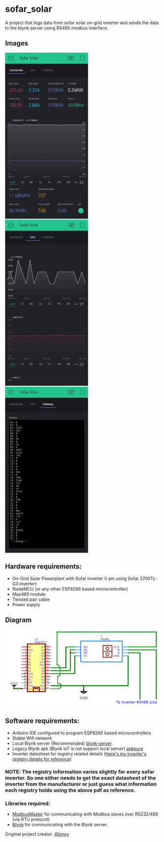 # sofar_solar
A project that logs data from sofar solar on-grid inverter and sends the data to the blynk server using RS485 modbus interface.
## Images
![blynk-dashboard](images/main_dashboard.jpg)![blynk-superchart](images/grid_view.jpg)![terminal](images/terminal_view.jpg)
## Hardware requirements:
- On-Grid Solar Powerplant with Sofar inverter (I am using Sofar 2700TL-G3 inverter)
- NodeMCU (or any other ESP8266 based microcontroller)
- Max485 module
- Twisted pair cable
- Power supply
## Diagram
![Schematics](./images/schematic.jpg)
## Software requirements:
- Arduino IDE configured to program ESP8266 based microcontrollers
- Stable Wifi network
- Local Blynk server (Recommended) [blynk-server](https://github.com/blynkkk/blynk-server/releases)
- Legacy Blynk apk (Blynk IoT is not support local server) [apkpure](https://m.apkpure.com/blynk-%D0%B0%D1%80%D0%B4%D1%83%D0%B8%D0%BD%D0%BE-esp8266-rpi/cc.blynk/download/2279830-APK-fcf9f2854d5eae5cdefe298431479280?from=versions%2Fversion)
- Inverter datasheet for registry related details ([Here's my inverter's registry details for reference](https://github.com/dibg/sofar_solar/blob/main/Registry_Details.pdf))
### NOTE: The registry information varies slightly for every sofar inverter. So one either needs to get the exact datasheet of the inverter from the manufacturer or just guess what information each registry holds using the above pdf as reference.
### Libraries required:
- [ModbusMaster](https://github.com/4-20ma/ModbusMaster) for communicating with Modbus slaves over RS232/485 (via RTU protocol).
- [Blynk](https://github.com/blynkkk/blynk-library) for communicating with the Blynk server.

Original project creator: [4llonsy](https://github.com/4llonsy/sofar_solar)